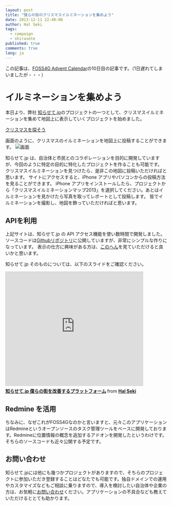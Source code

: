 ```yaml
---
layout: post
title: "僕らの街のクリスマスイルミネーションを集めよう"
date: 2013-12-11 22:40:00
author: Hal Seki
tags:  
  - campaign 
  - shirasete
published: true
comments: true
lang: ja
---
```



この記事は、[FOSS4G Advent Calendar][1]の10日目の記事です。（1日遅れてしまいましたが・・・）

# イルミネーションを集めよう

本日より、弊社 [知らせて.jp][2]のプロジェクトの一つとして、クリスマスイルミネーションを集めて地図上に表示していくプロジェクトを始めました。

[クリスマスを探そう][3]

画面のように、クリスマスのイルミネーションを地図上に投稿することができます。
![画面](images/2013/christmasmap.png)

知らせて.jp は、自治体と市民とのコラボレーションを目的に開発していますが、今回のように特定の目的に特化したプロジェクトを作ることも可能です。
クリスマスイルミネーションを見つけたら、是非この地図に投稿いただければと思います。
サイトにアクセスすると、iPhone アプリやパソコンからの投稿方法を見ることができます。
iPhone アプリをインストールしたら、プロジェクトから「クリスマスイルミネーションマップ2013」を選択してください。あとはイルミネーションを見かけたら写真を取ってレポートとして投稿します。
皆でイルミネーションを撮影し、地図を飾っていただければと思います。

## APIを利用
上記サイトは、知らせて.jp の API アクセス機能を使い数時間で開発しました。ソースコードは[Githubリポジトリ][3]に公開していますが、非常にシンプルな作りになっています。
表示の仕方に興味がある方は、[このへん][4]を見ていただけると良いかと思います。

知らせて.jp そのものについては、以下のスライドをご確認ください。
<iframe src="http://www.slideshare.net/slideshow/embed_code/27808252?rel=0" width="427" height="356" frameborder="0" marginwidth="0" marginheight="0" scrolling="no" style="border:1px solid #CCC;border-width:1px 1px 0;margin-bottom:5px" allowfullscreen> </iframe> <div style="margin-bottom:5px"> <strong> <a href="https://www.slideshare.net/hal_sk/jp-27808252" title="知らせて.jp 僕らの街を改善するプラットフォーム" target="_blank">知らせて.jp 僕らの街を改善するプラットフォーム</a> </strong> from <strong><a href="http://www.slideshare.net/hal_sk" target="_blank">Hal Seki</a></strong> </div>

## Redmine を活用
ちなみに、なぜこれがFOSS4Gなのかと言いますと、元々このアプリケーションはRedmineというオープンソースのタスク管理ツールをベースに開発しております。Redmineに位置情報の概念を追加するアドオンを開発したというわけです。 そちらのソースコードも近々公開する予定です。

## お問い合わせ
知らせて.jpには他にも幾つかプロジェクトがありますので、そちらのプロジェクトに参加いただき登録することはどなたでも可能です。独自ドメインでの運用やカスタマイズなどもご相談に乗りますので、導入を検討したい自治体や企業の方は、お気軽に[お問い合わせ][5]ください。アプリケーションの不具合なども教えていただけるととても助かります。


[1]: http://atnd.org/events/45511
[2]: https://github.com/Georepublic/christmasmap2013
[3]: http://christmas2013.shirasete.jp/
[4]: https://github.com/Georepublic/christmasmap2013/blob/master/public/script/main.js
[5]: http://georepublic.co.jp/ja/about-us/contact/
